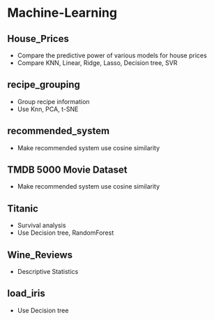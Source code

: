 # Machine-Learning
## House_Prices
* Compare the predictive power of various models for house prices
* Compare KNN, Linear, Ridge, Lasso, Decision tree, SVR 
## recipe_grouping
* Group recipe information
* Use Knn, PCA, t-SNE
## recommended_system
* Make recommended system use cosine similarity
## TMDB 5000 Movie Dataset
* Make recommended system use cosine similarity
## Titanic
* Survival analysis
* Use Decision tree, RandomForest
## Wine_Reviews
* Descriptive Statistics
## load_iris
* Use Decision tree
